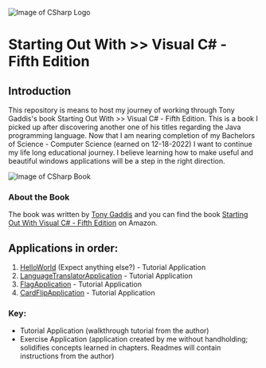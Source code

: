 ![Image of CSharp Logo](https://upload.wikimedia.org/wikipedia/commons/4/4f/Csharp_Logo.png)

# Starting Out With >> Visual C# - Fifth Edition

## Introduction

This repository is means to host my journey of working through Tony Gaddis's book Starting Out With >> Visual C# - Fifth Edition. This is a book I picked up after discovering another one of his titles regarding the Java programming language. Now that I am nearing completion of my Bachelors of Science - Computer Science (earned on 12-18-2022) I want to continue my life long educational journey. I believe learning how to make useful and beautiful windows applications will be a step in the right direction.

![Image of CSharp Book](https://m.media-amazon.com/images/I/41xid+YhvVL._SX258_BO1,204,203,200_.jpg)

### About the Book

The book was written by [Tony Gaddis](https://www.amazon.com/Tony-Gaddis/e/B001I9Q67I/ref=dp_byline_cont_book_1) and you can find the book [Starting Out With Visual C# - Fifth Edition](https://a.co/d/ia65nKO) on Amazon.

## Applications in order:

1. [HelloWorld](https://github.com/Thesnowmanndev/Starting-Out-With-Visual-CSharp/tree/main/Tutorial%20Applications/Chapter%202/HelloWorld) (Expect anything else?) - Tutorial Application
2. [LanguageTranslatorApplication](https://github.com/Thesnowmanndev/Starting-Out-With-Visual-CSharp/tree/main/Tutorial%20Applications/Chapter%202/LanguageTranslatorApplication) - Tutorial Application
3. [FlagApplication](https://github.com/Thesnowmanndev/Starting-Out-With-Visual-CSharp/tree/main/Tutorial%20Applications/Chapter%202/FlagApplication) - Tutorial Application
4. [CardFlipApplication](https://github.com/Thesnowmanndev/Starting-Out-With-Visual-CSharp/tree/main/Tutorial%20Applications/Chapter%202/CardFlipApplication) - Tutorial Application

### Key:

- Tutorial Application (walkthrough tutorial from the author)
- Exercise Application (application created by me without handholding; solidifies concepts learned in chapters. Readmes will contain instructions from the author)
